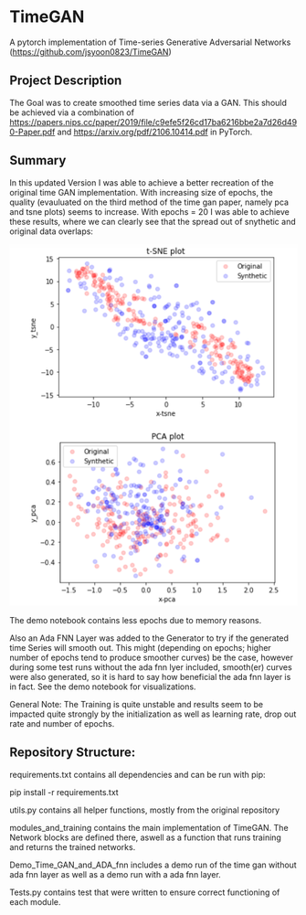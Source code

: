 # TimeGAN
A pytorch implementation of  Time-series Generative Adversarial Networks (https://github.com/jsyoon0823/TimeGAN) 

## Project Description
The Goal was to create smoothed time series data via a GAN. This should be achieved via a combination of https://papers.nips.cc/paper/2019/file/c9efe5f26cd17ba6216bbe2a7d26d490-Paper.pdf and https://arxiv.org/pdf/2106.10414.pdf in PyTorch.

## Summary 
In this updated Version I was able to achieve a better recreation of the original time GAN implementation. With increasing size of epochs, the quality (evauluated on the third method of the time gan paper, namely pca and tsne plots) seems to increase. With epochs = 20 I was able to achieve these results, where we can clearly see that the spread out of snythetic and original data overlaps: 


![alt text](https://github.com/s4lome/TimeGAN/blob/main/quality_plots.png)

The demo notebook contains less epochs due to memory reasons.


Also an Ada FNN Layer was added to the Generator to try if the generated time Series will smooth out. This might (depending on epochs; higher number of epochs tend to produce smoother curves) be the case, however during some test runs without the ada fnn lyer included, smooth(er) curves were also generated, so it is hard to say how beneficial the ada fnn layer is in fact. See the demo notebook for visualizations. 

General Note: The Training is quite unstable and results seem to be impacted quite strongly by the initialization as well as learning rate, drop out rate and number of epochs.

## Repository Structure: 
requirements.txt contains all dependencies and can be run with pip: 

pip install -r requirements.txt 

utils.py contains all helper functions, mostly from the original repository

modules_and_training contains the main implementation of TimeGAN. The Network blocks are defined there, aswell as a function that runs training and returns the trained networks. 

Demo_Time_GAN_and_ADA_fnn includes a demo run of the time gan without ada fnn layer as well as a demo run with a ada fnn layer.  

Tests.py contains test that were written to ensure correct functioning of each module.
